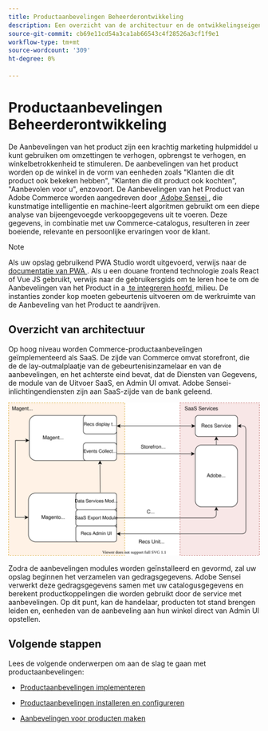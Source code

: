 ```yaml
---
title: Productaanbevelingen Beheerderontwikkeling
description: Een overzicht van de architectuur en de ontwikkelingseigenschappen van de Aanbevelingen van het Product.
source-git-commit: cb69e11cd54a3ca1ab66543c4f28526a3cf1f9e1
workflow-type: tm+mt
source-wordcount: '309'
ht-degree: 0%

---
```


# Productaanbevelingen Beheerderontwikkeling

De Aanbevelingen van het product zijn een krachtig marketing hulpmiddel u kunt gebruiken om omzettingen te verhogen, opbrengst te verhogen, en winkelbetrokkenheid te stimuleren. De aanbevelingen van het product worden op de winkel in de vorm van eenheden zoals &quot;Klanten die dit product ook bekeken hebben&quot;, &quot;Klanten die dit product ook kochten&quot;, &quot;Aanbevolen voor u&quot;, enzovoort. De Aanbevelingen van het Product van Adobe Commerce worden aangedreven door [&#x200B; Adobe Sensei &#x200B;](https://www.adobe.com/sensei.html), die kunstmatige intelligentie en machine-leert algoritmen gebruikt om een diepe analyse van bijeengevoegde verkoopgegevens uit te voeren. Deze gegevens, in combinatie met uw Commerce-catalogus, resulteren in zeer boeiende, relevante en persoonlijke ervaringen voor de klant.

>[!NOTE]
>
>Als uw opslag gebruikend PWA Studio wordt uitgevoerd, verwijs naar de [&#x200B; documentatie van PWA &#x200B;](https://developer.adobe.com/commerce/pwa-studio/integrations/product-recommendations/). Als u een douane frontend technologie zoals React of Vue JS gebruikt, verwijs naar de gebruikersgids om te leren hoe te om de Aanbevelingen van het Product in a [&#x200B; te integreren hoofd &#x200B;](headless.md) milieu. De instanties zonder kop moeten gebeurtenis uitvoeren om de werkruimte van de Aanbeveling van het Product te aandrijven.

## Overzicht van architectuur

Op hoog niveau worden Commerce-productaanbevelingen geïmplementeerd als SaaS. De zijde van Commerce omvat storefront, die de de lay-outmalplaatje van de gebeurtenisinzamelaar en van de aanbevelingen, en het achterste eind bevat, dat de Diensten van Gegevens, de module van de Uitvoer SaaS, en Admin UI omvat. Adobe Sensei-inlichtingendiensten zijn aan SaaS-zijde van de bank geleend.

![&#x200B; het diagram van de de aanbevelingen van het Product architectuur &#x200B;](assets/arch-diag-sensei.svg)

Zodra de aanbevelingen modules worden geïnstalleerd en gevormd, zal uw opslag beginnen het verzamelen van gedragsgegevens. Adobe Sensei verwerkt deze gedragsgegevens samen met uw catalogusgegevens en berekent productkoppelingen die worden gebruikt door de service met aanbevelingen. Op dit punt, kan de handelaar, producten tot stand brengen leiden en, eenheden van de aanbeveling aan hun winkel direct van Admin UI opstellen.

## Volgende stappen

Lees de volgende onderwerpen om aan de slag te gaan met productaanbevelingen:

- [Productaanbevelingen implementeren](implementation-workflow.md)

- [Productaanbevelingen installeren en configureren](install-configure.md)

- [Aanbevelingen voor producten maken](create.md)
